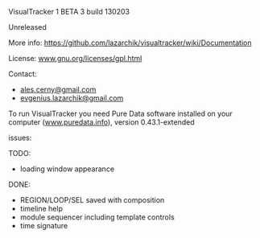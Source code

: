 VisualTracker 1 BETA 3 build 130203

Unreleased

More info: https://github.com/lazarchik/visualtracker/wiki/Documentation

License: www.gnu.org/licenses/gpl.html

Contact:

- ales.cerny@gmail.com
- evgenius.lazarchik@gmail.com

To run VisualTracker you need Pure Data software installed on your computer (www.puredata.info), version 0.43.1-extended

issues:

TODO:

- loading window appearance

DONE:

- REGION/LOOP/SEL saved with composition
- timeline help
- module sequencer including template controls
- time signature

